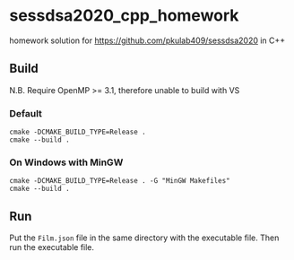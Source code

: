 # sessdsa2020_cpp_homework
homework solution for https://github.com/pkulab409/sessdsa2020 in C++

## Build
N.B. Require OpenMP >= 3.1, therefore unable to build with VS
### Default
```
cmake -DCMAKE_BUILD_TYPE=Release .
cmake --build .
```
### On Windows with MinGW
```
cmake -DCMAKE_BUILD_TYPE=Release . -G "MinGW Makefiles"
cmake --build .
```
## Run
Put the `Film.json` file in the same directory with the executable file. Then run the executable file.